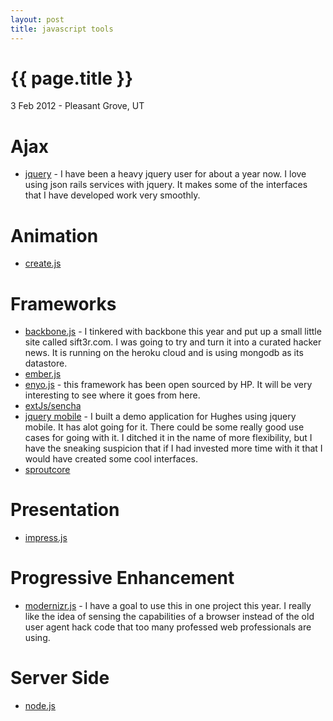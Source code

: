 ```yaml
---
layout: post
title: javascript tools
---
```


{{ page.title }}
================

<p class="meta">3 Feb 2012 - Pleasant Grove, UT</p>

Ajax
====
* [jquery](http://jquery.com/) - I have been a heavy jquery user for about a year now.  I love using json rails services with jquery.  It makes some of the interfaces that I have developed work very smoothly.

Animation
=========
* [create.js](http://createjs.com/)

Frameworks
==========
* [backbone.js](http://documentcloud.github.com/backbone/) - I tinkered with backbone this year and put up a small little site called sift3r.com.  I was going to try and turn it into a curated hacker news.  It is running on the heroku cloud and is using mongodb as its datastore.
* [ember.js](http://emberjs.com/)
* [enyo.js](http://enyojs.com/) - this framework has been open sourced by HP.  It will be very interesting to see where it goes from here.
* [extJs/sencha](http://www.sencha.com/)
* [jquery mobile](http://jquerymobile.com/) - I built a demo application for Hughes using jquery mobile.  It has alot going for it.  There could be some really good use cases for going with it.  I ditched it in the name of more flexibility, but I have the sneaking suspicion that if I had invested more time with it that I would have created some cool interfaces.
* [sproutcore](http://sproutcore.com/)

Presentation
============
* [impress.js](http://bartaz.github.com/impress.js/#/bored)

Progressive Enhancement
=======================
* [modernizr.js](http://www.modernizr.com/) - I have a goal to use this in one project this year.  I really like the idea of sensing the capabilities of a browser instead of the old user agent hack code that too many professed web professionals are using.

Server Side
===========
* [node.js](http://nodejs.org/)
